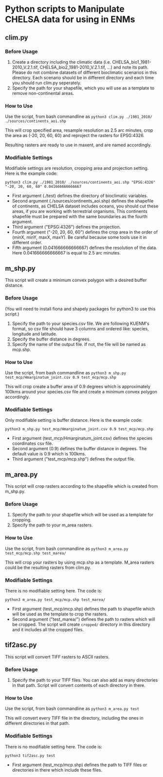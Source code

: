 # Python scripts to Manipulate CHELSA data for using in ENMs

## clim.py

### Before Usage

1. Create a directory including the climatic data (i.e. CHELSA_bio1_1981-2010_V.2.1.tif, CHELSA_bio2_1981-2010_V.2.1.tif, ...) and note its path. Please do not combine datasets of different bioclimatic scenarios in this directory. Each scenario should be in different directory and each time you should run clim.py seperately.
2. Specify the path for your shapefile, which you will use as a template to remove non-continental areas.

### How to Use

Use the script, from bash commandline as ```python3 clim.py ./1981_2010/ ./sources/continents_aoi.shp```

This will crop specified area, resample resolution as 2.5 arc minutes, crop the area as (-20, 20, 60, 60) and reproject the rasters for EPSG:4326.

Resulting rasters are ready to use in maxent, and are named accordingly.

### Modifiable Settings

Modifiable settings are resolution, cropping area and projection setting. Here is the example code:

```python3 clim.py ./1981_2010/ ./sources/continents_aoi.shp "EPSG:4326" "-20, 20, 60, 60" 0.041666666666667```

* First argument (./test) defines the directory of bioclimatic variables.
* Second argument (./sources/continents_aoi.shp) defines the shapefile of continents, as CHELSA dataset includes oceans, you should cut these areas, if you are working with terrestrial organisms. This continents shapefile must be prepared with the same boundaries as the fourth argument.
* Third argument ("EPSG:4326") defines the projection.
* Fourth argument ("-20, 20, 60, 60") defines the crop area in the order of (minX, minY, maxX, maxY). Be careful because some tools use it in different order.
* Fifth argument (0.041666666666667) defines the resolution of the data. Here 0.041666666666667 is equal to 2.5 arc minutes.

## m_shp.py

This script will create a minimum convex polygon with a desired buffer distance.

### Before Usage

(You will need to install fiona and shapely packages for python3 to use this script.)
1. Specify the path to your species.csv file. We are following KUENM's format, so csv file should have 3 columns and ordered like: species, longitude and latitude.
2. Specify the buffer distance in degrees.
3. Specify the name of the output file. If not, the file will be named as mcp.shp.

### How to Use

Use the script, from bash commandline as ```python3 m_shp.py test_mcp/Hmarginatum_joint.csv 0.9 test_mcp/mcp.shp```

This will crop create a buffer area of 0.9 degrees which is approximately 100kms around your species.csv file and create a minimum convex polygon accordingly.

### Modifiable Settings

Only modifiable setting is buffer distance. Here is the example code:

```python3 m_shp.py test_mcp/Hmarginatum_joint.csv 0.9 test_mcp/mcp.shp```

* First argument (test_mcp/Hmarginatum_joint.csv) defines the species coordinates csv file.
* Second argument (0.9) defines the buffer distance in degrees. The default value is 0.9 which is 100kms.
* Third argument ("test_mcp/mcp.shp") defines the output file.

## m_area.py

This script will crop rasters according to the shapefile which is created from m_shp.py.

### Before Usage

1. Specify the path to your shapefile which will be used as a template for cropping.
2. Specify the path to your m_area rasters. 

### How to Use

Use the script, from bash commandline as ```python3 m_area.py test_mcp/mcp.shp test_marea/```

This will crop your rasters by using mcp.shp as a template. M_area rasters could be the resulting rasters from clim.py.

### Modifiable Settings

There is no modifiable setting here. The code is:

```python3 m_area.py test_mcp/mcp.shp test_marea/```

* First argument (test_mcp/mcp.shp) defines the path to shapefile which will be used as the template to crop the rasters.
* Second argument ("test_marea/") defines the path to rasters which will be cropped. The script will create ```cropped/``` directory in this directory and it includes all the cropped files.

## tif2asc.py

This script will convert TIFF rasters to ASCII rasters.

### Before Usage

1. Specify the path to your TIFF files. You can also add as many directories in that path. Script will convert contents of each directory in there. 

### How to Use

Use the script, from bash commandline as ```python3 m_area.py test```

This will convert every TIFF file in the directory, including the ones in different directories in that path.

### Modifiable Settings

There is no modifiable setting here. The code is:

```python3 tif2asc.py test```

* First argument (test_mcp/mcp.shp) defines the path to TIFF files or directories in there which include these files. 
